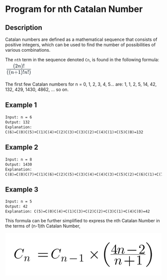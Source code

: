# Program for nth Catalan Number

## Description

Catalan numbers are defined as a mathematical sequence that consists of positive integers, 
which can be used to find the number of possibilities of various combinations.  

The `nth` term in the sequence denoted `Cn`, is found in the following formula: ![formula.png](formula.png)

The first few Catalan numbers for n = 0, 1, 2, 3, 4, 5… are: 1, 1, 2, 5, 14, 42, 132, 429, 1430, 4862, ...  so on.

## Example 1
```
Input: n = 6
Output: 132
Explanation: C(6)=C(0)C(5)+C(1)C(4)+C(2)C(3)+C(3)C(2)+C(4)C(1)+C(5)C(0)=132
```

## Example 2
```
Input: n = 8
Output: 1430
Explanation: C(8)=C(0)C(7)+C(1)C(6)+C(2)C(5)+C(3)C(4)+C(4)C(3)+C(5)C(2)+C(6)C(1)+C(7)C(0)=1430
```

## Example 3
```
Input: n = 5
Output: 42
Explanation: C(5)=C(0)C(4)+C(1)C(3)+C(2)C(2)+C(3)C(1)+C(4)C(0)=42
```

This formula can be further simplified to express the nth Catalan Number in the terms of (n-1)th Catalan Number, 

![formula2.png](formula2.png)
